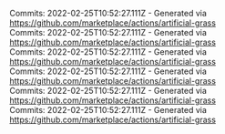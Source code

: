 Commits: 2022-02-25T10:52:27.111Z - Generated via https://github.com/marketplace/actions/artificial-grass
<br>
Commits: 2022-02-25T10:52:27.111Z - Generated via https://github.com/marketplace/actions/artificial-grass
<br>
Commits: 2022-02-25T10:52:27.111Z - Generated via https://github.com/marketplace/actions/artificial-grass
<br>
Commits: 2022-02-25T10:52:27.111Z - Generated via https://github.com/marketplace/actions/artificial-grass
<br>
Commits: 2022-02-25T10:52:27.111Z - Generated via https://github.com/marketplace/actions/artificial-grass
<br>
Commits: 2022-02-25T10:52:27.111Z - Generated via https://github.com/marketplace/actions/artificial-grass
<br>
